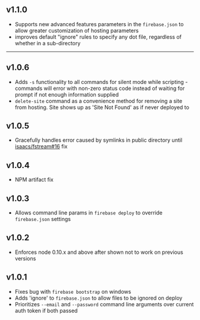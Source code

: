 ## v1.1.0
- Supports new advanced features parameters in the `firebase.json` to allow greater customization of hosting parameters
- improves default "ignore" rules to specify any dot file, regardless of whether in a sub-directory

- - -

## v1.0.6
- Adds `-s` functionality to all commands for silent mode while scripting - commands will error with non-zero status code instead of waiting for prompt if not enough information supplied
- `delete-site` command as a convenience method for removing a site from hosting. Site shows up as 'Site Not Found' as if never deployed to

## v1.0.5
- Gracefully handles error caused by symlinks in public directory until [isaacs/fstream#16](https://github.com/isaacs/fstream/pull/16) fix

## v1.0.4
- NPM artifact fix

## v1.0.3
- Allows command line params in `firebase deploy` to override `firebase.json` settings

## v1.0.2
- Enforces node 0.10.x and above after shown not to work on previous versions

## v1.0.1
- Fixes bug with `firebase bootstrap` on windows
- Adds 'ignore' to `firebase.json` to allow files to be ignored on deploy
- Prioritizes `--email` and `--password` command line arguments over current auth token if both passed